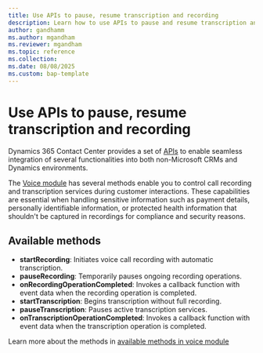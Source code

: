 ```yaml
---
title: Use APIs to pause, resume transcription and recording 
description: Learn how to use APIs to pause and resume transcription and recording in Dynamics 365 Contact Center.
author: gandhamm
ms.author: mgandham
ms.reviewer: mgandham
ms.topic: reference 
ms.collection: 
ms.date: 08/08/2025
ms.custom: bap-template 
---
```


# Use APIs to pause, resume transcription and recording 

Dynamics 365 Contact Center provides a set of [APIs](https://github.com/microsoft/dynamics-365-contact-center/tree/main/documentation/CCaaS%20SDK%20APIs) to enable seamless integration of several functionalities into both non-Microsoft CRMs and Dynamics environments.

The [Voice module](https://github.com/microsoft/dynamics-365-contact-center/blob/main/documentation/Embed%20SDK%20APIs/classes/VoiceModule.md) has several methods enable you to control call recording and transcription services during customer interactions. These capabilities are essential when handling sensitive information such as payment details, personally identifiable information, or protected health information that shouldn't be captured in recordings for compliance and security reasons.

## Available methods

- **startRecording**: Initiates voice call recording with automatic transcription.
- **pauseRecording**: Temporarily pauses ongoing recording operations.
- **onRecordingOperationCompleted**: Invokes a callback function with event data when the recording operation is completed.
- **startTranscription**: Begins transcription without full recording.
- **pauseTranscription**: Pauses active transcription services.
- **onTranscriptionOperationCompleted**: Invokes a callback function with event data when the transcription operation is completed.

Learn more about the methods in [available methods in voice module](https://github.com/microsoft/dynamics-365-contact-center/blob/main/documentation/Embed%20SDK%20APIs/classes/VoiceModule.md)

